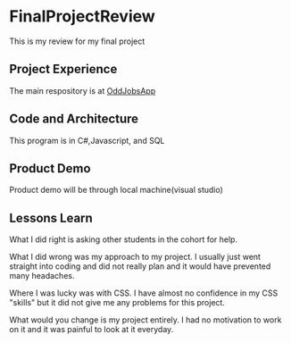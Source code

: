 # FinalProjectReview

This is my review for my final project


## Project Experience
The main respository is at [OddJobsApp](https://github.com/MurdockTHS/OddJobs)

## Code and Architecture
This program is in C#,Javascript, and SQL

## Product Demo
Product demo will be through local machine(visual studio)

## Lessons Learn
What I did right is asking other students in the cohort for help.

What I did wrong was my approach to my project. I usually just went straight into coding and did not really plan and it would have prevented many headaches.

Where I was lucky was with CSS. I have almost no confidence in my CSS "skills" but it did not give me any problems for this project.

What would you change is my project entirely. I had no motivation to work on it and it was painful to look at it everyday.

